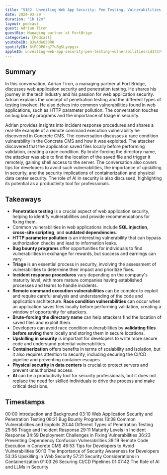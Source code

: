 ```yaml
---
title: "S1E2: Unveiling Web App Security: Pen Testing, Vulnerabilities & More With Adrian Tiron"
date: 2024-03-29
duration: "1h 12m"
layout: podcast
guest: Adrian Tiron
guestBio: Managing partner at FortBrige
categories: [Podcast]
youtubeID: QJyAdeO50R8
spotifyID: 6tFCDP6rq77uBgSLyepgix
appleID: unveiling-web-app-security-pen-testing-vulnerabilities/id1737438641?i=1000650872285
---
```

## Summary

In this conversation, Adrian Tiron, a managing partner at Fort Bridge, discusses web application security and penetration testing. He shares his journey in the tech industry and his passion for web application security. Adrian explains the concept of penetration testing and the different types of testing involved. He also delves into common vulnerabilities found in web applications, such as HTTP parameter pollution. The conversation touches on bug bounty programs and the importance of triage in security.

Adrian provides insights into incident response procedures and shares a real-life example of a remote command execution vulnerability he discovered in Concrete CMS. The conversation discusses a race condition vulnerability in the Concrete CMS and how it was exploited. The attacker discovered that the application saved files locally before performing validation, creating a race condition. By brute-forcing the directory name, the attacker was able to find the location of the saved file and trigger it remotely, gaining shell access to the server. The conversation also covers tips for developers to avoid such vulnerabilities, the importance of upskilling in security, and the security implications of containerization and physical data center security. The role of AI in security is also discussed, highlighting its potential as a productivity tool for professionals.

## Takeaways

- **Penetration testing** is a crucial aspect of web application security, helping to identify vulnerabilities and provide recommendations for fixing them.
- Common vulnerabilities in web applications include **SQL injection**, **cross-site scripting**, and **outdated dependencies**.
- **HTTP parameter pollution** is an interesting vulnerability that can bypass authorization checks and lead to information leaks.
- **Bug bounty programs** offer opportunities for individuals to find vulnerabilities in exchange for rewards, but success and earnings can vary.
- **Triage** is an essential process in security, involving the assessment of vulnerabilities to determine their impact and prioritize fixes.
- **Incident response procedures** vary depending on the company's maturity level, with more mature companies having established processes and teams to handle incidents.
- **Remote command execution vulnerabilities** can be complex to exploit and require careful analysis and understanding of the code and application architecture. **Race condition vulnerabilities** can occur when an application saves files locally before performing validation, creating a window of opportunity for attackers.
- **Brute-forcing the directory name** can help attackers find the location of saved files and exploit them.
- Developers can avoid race condition vulnerabilities by **validating files before saving** them locally and storing them in secure locations.
- **Upskilling in security** is important for developers to write more secure code and understand potential vulnerabilities.
- **Containerization** offers benefits in terms of scalability and isolation, but it also requires attention to security, including securing the CI/CD pipeline and preventing container escapes.
- **Physical security in data centers** is crucial to protect servers and prevent unauthorized access.
- **AI** can be a productivity tool for security professionals, but it does not replace the need for skilled individuals to drive the process and make critical decisions.

## Timestamps

00:00 Introduction and Background
03:10 Web Application Security and Penetration Testing
08:21 Bug Bounty Programs
13:38 Common Vulnerabilities and Exploits
20:44 Different Types of Penetration Testing
25:56 Triage and Incident Response
29:11 Maturity Levels in Incident Response
34:59 Deployment Challenges in Fixing Vulnerabilities
36:23 Preventing Dependency Confusion Vulnerabilities
38:19 Remote Code Execution in Concrete CMS
46:53 Tips for Developers to Avoid Vulnerabilities
50:13 The Importance of Security Awareness for Developers
53:35 Upskilling in Web Security
57:21 Security Considerations in Containerization
01:03:26 Securing CI/CD Pipelines
01:07:42 The Role of AI and LLMs in Security